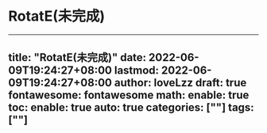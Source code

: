 # RotatE(未完成)

---
title: "RotatE(未完成)"
date: 2022-06-09T19:24:27+08:00
lastmod: 2022-06-09T19:24:27+08:00
author: loveLzz
draft: true
fontawesome: fontawesome
math:
  enable: true
toc:
  enable: true
  auto: true
categories: [""]
tags: [""]
---

